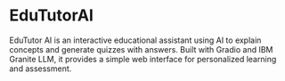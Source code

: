 # EduTutorAI
EduTutor AI is an interactive educational assistant using AI to explain concepts and generate quizzes with answers. Built with Gradio and IBM Granite LLM, it provides a simple web interface for personalized learning and assessment.
